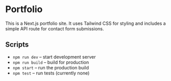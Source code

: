 # Portfolio

This is a Next.js portfolio site. It uses Tailwind CSS for styling and includes a simple API route for contact form submissions.

## Scripts
- `npm run dev` – start development server
- `npm run build` – build for production
- `npm start` – run the production build
- `npm test` – run tests (currently none)
